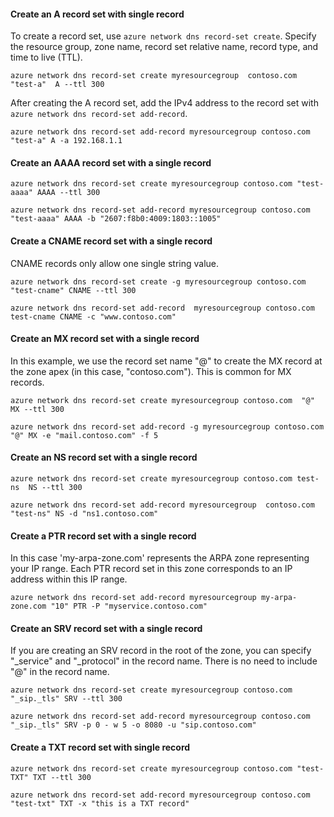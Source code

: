#### Create an A record set with single record

To create a record set, use `azure network dns record-set create`. Specify the resource group, zone name, record set relative name, record type, and time to live (TTL).

	azure network dns record-set create myresourcegroup  contoso.com "test-a"  A --ttl 300

After creating the A record set, add the IPv4 address to the record set with `azure network dns record-set add-record`.

	azure network dns record-set add-record myresourcegroup contoso.com "test-a" A -a 192.168.1.1

#### Create an AAAA record set with a single record

	azure network dns record-set create myresourcegroup contoso.com "test-aaaa" AAAA --ttl 300

	azure network dns record-set add-record myresourcegroup contoso.com "test-aaaa" AAAA -b "2607:f8b0:4009:1803::1005"

#### Create a CNAME record set with a single record

CNAME records only allow one single string value.


	azure network dns record-set create -g myresourcegroup contoso.com  "test-cname" CNAME --ttl 300

	azure network dns record-set add-record  myresourcegroup contoso.com  test-cname CNAME -c "www.contoso.com"


#### Create an MX record set with a single record

In this example, we use the record set name "@" to create the MX record at the zone apex (in this case, "contoso.com"). This is common for MX records.

	azure network dns record-set create myresourcegroup contoso.com  "@"  MX --ttl 300

	azure network dns record-set add-record -g myresourcegroup contoso.com  "@" MX -e "mail.contoso.com" -f 5


#### Create an NS record set with a single record

	azure network dns record-set create myresourcegroup contoso.com test-ns  NS --ttl 300

	azure network dns record-set add-record myresourcegroup  contoso.com  "test-ns" NS -d "ns1.contoso.com"

#### Create a PTR record set with a single record  
In this case 'my-arpa-zone.com' represents the ARPA zone representing your IP range.  Each PTR record set in this zone corresponds to an IP address within this IP range.    

	azure network dns record-set add-record myresourcegroup my-arpa-zone.com "10" PTR -P "myservice.contoso.com"   

#### Create an SRV record set with a single record

If you are creating an SRV record in the root of the zone, you can specify "_service" and "_protocol" in the record name. There is no need to include "@" in the record name.


	azure network dns record-set create myresourcegroup contoso.com "_sip._tls" SRV --ttl 300

	azure network dns record-set add-record myresourcegroup contoso.com  "_sip._tls" SRV -p 0 - w 5 -o 8080 -u "sip.contoso.com"

#### Create a TXT record set with single record

	azure network dns record-set create myresourcegroup contoso.com "test-TXT" TXT --ttl 300

	azure network dns record-set add-record myresourcegroup contoso.com "test-txt" TXT -x "this is a TXT record"
